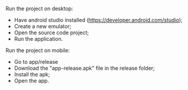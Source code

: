 Run the project on desktop:
- Have android studio installed (https://developer.android.com/studio);
- Create a new emulator;
- Open the source code project;
- Run the application.

Run the project on mobile:
- Go to app/release
- Download the "app-release.apk" file in the release folder;
- Install the apk; 
- Open the app.
